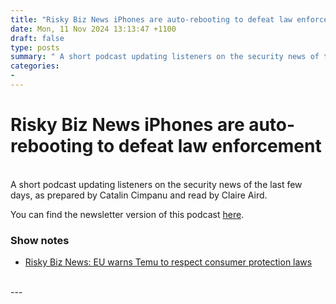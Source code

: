 ```yaml
---
title: "Risky Biz News iPhones are auto-rebooting to defeat law enforcement"
date: Mon, 11 Nov 2024 13:13:47 +1100
draft: false
type: posts
summary: " A short podcast updating listeners on the security news of the last few days, as prepared by Catalin Cimpanu and read by"
categories: 
- 
---
```

# Risky Biz News iPhones are auto-rebooting to defeat law enforcement


<br/>
A short podcast updating listeners on the security news of the last few days, as prepared by Catalin Cimpanu and read by Claire Aird.

You can find the newsletter version of this podcast [here](https://news.risky.biz).

### Show notes

-   [Risky Biz News: EU warns Temu to respect consumer protection laws](https://news.risky.biz/risky-biz-news-eu-warns-temu-to-respect-consumer-protection-laws/)

<br/>
---
